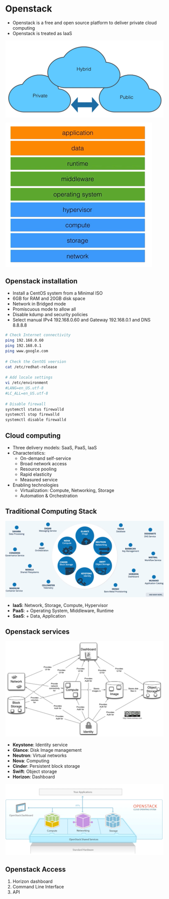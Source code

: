 # Openstack

- Openstack is a free and open source platform to deliver private cloud computing
- Openstack is treated as IaaS

![image](images/image1.png)

![image](images/image2.png)

## Openstack installation

- Install a CentOS system from a Minimal ISO
- 6GB for RAM and 20GB disk space
- Network in Bridged mode
- Promiscuous mode to allow all
- Disable kdump and security policies
- Select manual IPv4 192.168.0.60 and Gateway 192.168.0.1 and DNS 8.8.8.8

```bash
# Check Internet connectivity
ping 192.168.0.60
ping 192.168.0.1
ping www.google.com

# Check the CentOS veersion
cat /etc/redhat-release

# Add locale settings
vi /etc/environment
#LANG=en_US.utf-8
#LC_ALL=en_US.utf-8

# Disable firewall
systemctl status firewalld
systemctl stop firewalld
systemctl disable firewalld
```

## Cloud computing

- Three delivery models: SaaS, PaaS, IaaS
- Characteristics:
  - On-demand self-service
  - Broad network access
  - Resource pooling
  - Rapid elasticity
  - Measured service
- Enabling technologies
  - Virtualization: Compute, Networking, Storage
  - Automation & Orchestration

## Traditional Computing Stack

![image](images/image3.png)

- **IaaS**: Network, Storage, Compute, Hypervisor
- **PaaS**: + Operating System, Middleware, Runtime
- **SaaS**: + Data, Application

## Openstack services

![image](images/image4.png)

- **Keystone**: Identity service
- **Glance**: Disk Image management
- **Neutron**: Virtual networks
- **Nova**: Computing
- **Cinder**: Persistent block storage
- **Swift**: Object storage
- **Horizon**: Dashboard

![image](images/image5.png)

## Openstack Access

1. Horizon dashboard
2. Command Line Interface
3. API
